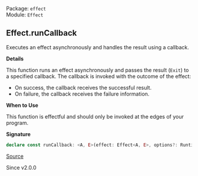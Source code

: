 Package: `effect`<br />
Module: `Effect`<br />

## Effect.runCallback

Executes an effect asynchronously and handles the result using a callback.

**Details**

This function runs an effect asynchronously and passes the result (`Exit`) to
a specified callback. The callback is invoked with the outcome of the effect:
- On success, the callback receives the successful result.
- On failure, the callback receives the failure information.

**When to Use**

This function is effectful and should only be invoked at the edges of your
program.

**Signature**

```ts
declare const runCallback: <A, E>(effect: Effect<A, E>, options?: Runtime.RunCallbackOptions<A, E> | undefined) => Runtime.Cancel<A, E>
```

[Source](https://github.com/Effect-TS/effect/tree/main/packages/effect/src/Effect.ts#L12037)

Since v2.0.0